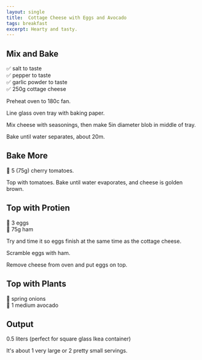 ```yaml
---
layout: single
title:  Cottage Cheese with Eggs and Avocado
tags: breakfast
excerpt: Hearty and tasty.
---
```


## Mix and Bake

✅ salt to taste  
✅ pepper to taste  
✅ garlic powder to taste  
✅ 250g cottage cheese

Preheat oven to 180c fan.

Line glass oven tray with baking paper.

Mix cheese with seasonings, then make 5in diameter blob in middle of tray.

Bake until water separates, about 20m.

## Bake More

🔪 5 (75g) cherry tomatoes.  

Top with tomatoes. Bake until water evaporates, and cheese is golden brown.

## Top with Protien

🥣 3 eggs  
🔪 75g ham

Try and time it so eggs finish at the same time as the cottage cheese.

Scramble eggs with ham.

Remove cheese from oven and put eggs on top.

## Top with Plants

🔪 spring onions  
🔪 1 medium avocado  

## Output

0.5 liters (perfect for square glass Ikea container)

It's about 1 very large or 2 pretty small servings.
